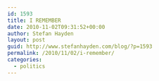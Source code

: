 ```yaml
---
id: 1593
title: I REMEMBER
date: 2010-11-02T09:31:52+00:00
author: Stefan Hayden
layout: post
guid: http://www.stefanhayden.com/blog/?p=1593
permalink: /2010/11/02/i-remember/
categories:
  - politics
---
```

<object width="460" height="283"><param name="movie" value="http://www.youtube.com/v/8BJfMPxQuiU?fs=1&amp;hl=en_US"></param><param name="allowFullScreen" value="true"></param><param name="allowscriptaccess" value="always"></param><embed src="http://www.youtube.com/v/8BJfMPxQuiU?fs=1&amp;hl=en_US" type="application/x-shockwave-flash" allowscriptaccess="always" allowfullscreen="true" width="460" height="283"></embed></object>
